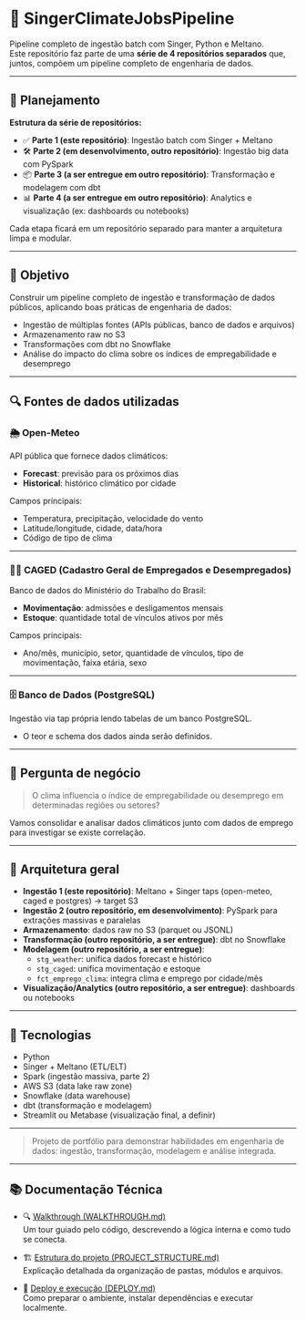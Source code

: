 # 🚀 SingerClimateJobsPipeline
Pipeline completo de ingestão batch com Singer, Python e Meltano.  
Este repositório faz parte de uma **série de 4 repositórios separados** que, juntos, compõem um pipeline completo de engenharia de dados.

---

## 📝 Planejamento

**Estrutura da série de repositórios:**

- ✅ **Parte 1 (este repositório)**: Ingestão batch com Singer + Meltano
- 🛠 **Parte 2 (em desenvolvimento, outro repositório)**: Ingestão big data com PySpark
- 📦 **Parte 3 (a ser entregue em outro repositório)**: Transformação e modelagem com dbt
- 📊 **Parte 4 (a ser entregue em outro repositório)**: Analytics e visualização (ex: dashboards ou notebooks)

Cada etapa ficará em um repositório separado para manter a arquitetura limpa e modular.

---

## 📌 Objetivo

Construir um pipeline completo de ingestão e transformação de dados públicos, aplicando boas práticas de engenharia de dados:
- Ingestão de múltiplas fontes (APIs públicas, banco de dados e arquivos)
- Armazenamento raw no S3
- Transformações com dbt no Snowflake
- Análise do impacto do clima sobre os índices de empregabilidade e desemprego

---

## 🔍 Fontes de dados utilizadas

### 🌦️ Open-Meteo
API pública que fornece dados climáticos:
- **Forecast**: previsão para os próximos dias
- **Historical**: histórico climático por cidade

Campos principais:
- Temperatura, precipitação, velocidade do vento
- Latitude/longitude, cidade, data/hora
- Código de tipo de clima

---

### 🧑‍💼 CAGED (**Cadastro Geral de Empregados e Desempregados**)
Banco de dados do Ministério do Trabalho do Brasil:
- **Movimentação**: admissões e desligamentos mensais
- **Estoque**: quantidade total de vínculos ativos por mês

Campos principais:
- Ano/mês, município, setor, quantidade de vínculos, tipo de movimentação, faixa etária, sexo

---

### 🗄️ Banco de Dados (PostgreSQL)
Ingestão via tap própria lendo tabelas de um banco PostgreSQL.
- O teor e schema dos dados ainda serão definidos.

---

## 🧠 Pergunta de negócio

> O clima influencia o índice de empregabilidade ou desemprego em determinadas regiões ou setores?

Vamos consolidar e analisar dados climáticos junto com dados de emprego para investigar se existe correlação.

---

## 🧰 Arquitetura geral

- **Ingestão 1 (este repositório)**: Meltano + Singer taps (open-meteo, caged e postgres) → target S3
- **Ingestão 2 (outro repositório, em desenvolvimento)**: PySpark para extrações massivas e paralelas
- **Armazenamento**: dados raw no S3 (parquet ou JSONL)
- **Transformação (outro repositório, a ser entregue)**: dbt no Snowflake
- **Modelagem (outro repositório, a ser entregue)**:
  - `stg_weather`: unifica dados forecast e histórico
  - `stg_caged`: unifica movimentação e estoque
  - `fct_emprego_clima`: integra clima e emprego por cidade/mês
- **Visualização/Analytics (outro repositório, a ser entregue)**: dashboards ou notebooks

---

## 🧪 Tecnologias

- Python
- Singer + Meltano (ETL/ELT)
- Spark (ingestão massiva, parte 2)
- AWS S3 (data lake raw zone)
- Snowflake (data warehouse)
- dbt (transformação e modelagem)
- Streamlit ou Metabase (visualização final, a definir)

---

> Projeto de portfólio para demonstrar habilidades em engenharia de dados: ingestão, transformação, modelagem e análise integrada.

---

## 📚 Documentação Técnica

- 🔍 [Walkthrough (WALKTHROUGH.md)](docs/WALKTHROUGH.md)  
  Um tour guiado pelo código, descrevendo a lógica interna e como tudo se conecta.

- 🏗️ [Estrutura do projeto (PROJECT_STRUCTURE.md)](docs/PROJECT_STRUCTURE.md)  
  Explicação detalhada da organização de pastas, módulos e arquivos.

- 🚀 [Deploy e execução (DEPLOY.md)](docs/DEPLOY.md)  
  Como preparar o ambiente, instalar dependências e executar localmente.
